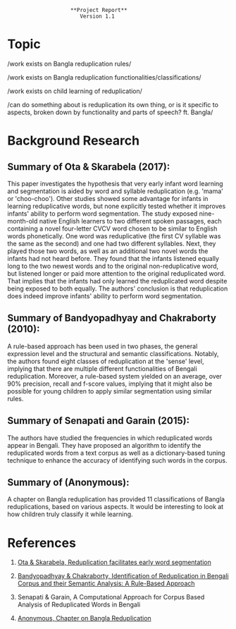    <!-- <meta charset="utf-8" emacsmode="-*- markdown -*-"> <link rel="stylesheet" href="https://casual-effects.com/markdeep/latest/journal.css?"> -->

                        **Project Report**
                           Version 1.1


# Topic
/work exists on Bangla reduplication rules/

/work exists on Bangla reduplication functionalities/classifications/

/work exists on child learning of reduplication/

/can do something about is reduplication its own thing, or is it specific to aspects, broken down
by functionality and parts of speech? ft. Bangla/



# Background Research

## Summary of Ota & Skarabela (2017):
This paper investigates the hypothesis that
very early infant word learning and segmentation is aided by word and syllable
reduplication (e.g. 'mama' or 'choo-choo'). Other studies showed some advantage
for infants in learning reduplicative words, but none explicitly tested whether
it improves infants' ability to perform word segmentation. The study exposed
nine-month-old native English learners to two different spoken passages,
each containing a novel four-letter CVCV word chosen to be similar to English words
phonetically. One word was reduplicative (the first CV syllable was the same as
the second) and one had two different syllables. Next, they played those two words,
as well as an additional two novel words the infants had not heard before.
They found that the infants listened equally long to the two newest words and
to the original non-reduplicative word, but listened longer
or paid more attention to the original reduplicated word.
That implies that the infants had only learned the reduplicated word despite
being exposed to both equally. The authors' conclusion is that reduplication
does indeed improve infants' ability to perform word segmentation.

## Summary of Bandyopadhyay and Chakraborty (2010):
A rule-based approach has been used in two phases,
the general expression level and the structural and semantic classifications. Notably, the authors
found eight classes of reduplication at the 'sense' level, implying that there are multiple
different functionalities of Bengali reduplication. Moreover, a rule-based system yielded on an
average, over 90% precision, recall and f-score values, implying that it might also be
possible for young children to apply similar segmentation using similar rules.

## Summary of Senapati and Garain (2015):
The authors have studied
the frequencies in which reduplicated words appear in Bengali. They
have proposed an algorithm to identify the
reduplicated words from a text corpus as well as a dictionary-based tuning
technique to enhance the accuracy of identifying such words in the corpus.

## Summary of (Anonymous):
A chapter on Bangla reduplication has provided 11 classifications of Bangla reduplications, based
on various aspects. It would be interesting to look at how children truly classify it while
 learning.

# References

1. [Ota & Skarabela, Reduplication facilitates early word segmentation](https://www.cambridge.org/core/services/aop-cambridge-core/content/view/2A63240D50D726E0AECF2D2B60077C62/S0305000916000660a.pdf/reduplication_facilitates_early_word_segmentation.pdf)

2. [Bandyopadhyay & Chakraborty, Identification of Reduplication in Bengali Corpus and their
Semantic Analysis: A Rule-Based Approach](https://www.aclweb.org/anthology/W10-3710.pdf)

3. Senapati & Garain, A Computational Approach for Corpus Based Analysis
of Reduplicated Words in Bengali

4. [Anonymous, Chapter on Bangla Reduplication](https://shodhganga.inflibnet.ac.in/bitstream/10603/155455/8/08_chapter%204.pdf)


<!-- <style class="fallback">body{visibility:hidden}</style><script>markdeepOptions={tocStyle:'long'};</script> -->
<!-- Markdeep: -->
<!-- <script src="https://casual-effects.com/markdeep/latest/markdeep.min.js?" charset="utf-8"></script> -->
